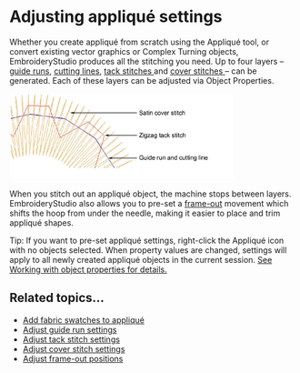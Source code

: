 # Adjusting appliqué settings

Whether you create appliqué from scratch using the Appliqué tool, or convert existing vector graphics or Complex Turning objects, EmbroideryStudio produces all the stitching you need. Up to four layers – [guide runs](../../glossary/glossary), [cutting lines](../../glossary/glossary), [tack stitches ](../../glossary/glossary)and [cover stitches ](../../glossary/glossary)– can be generated. Each of these layers can be adjusted via Object Properties.

![DigitizeAppliqueObjects2.png](assets/DigitizeAppliqueObjects2.png)

When you stitch out an appliqué object, the machine stops between layers. EmbroideryStudio also allows you to pre-set a [frame-out](../../glossary/glossary) movement which shifts the hoop from under the needle, making it easier to place and trim appliqué shapes.

Tip: If you want to pre-set appliqué settings, right-click the Appliqué icon with no objects selected. When property values are changed, settings will apply to all newly created appliqué objects in the current session. [See Working with object properties for details.](../../Digitizing/properties/Working_with_object_properties)

## Related topics...

- [Add fabric swatches to appliqué](Add_fabric_swatches_to_appliqué)
- [Adjust guide run settings](Adjust_guide_run_settings)
- [Adjust tack stitch settings](Adjust_tack_stitch_settings)
- [Adjust cover stitch settings](Adjust_cover_stitch_settings)
- [Adjust frame-out positions](Adjust_frame-out_positions)

